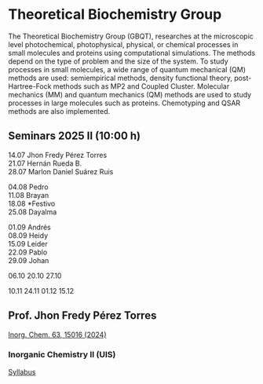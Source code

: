 # Theoretical Biochemistry Group 

The Theoretical Biochemistry Group (GBQT), researches at the microscopic level photochemical, photophysical, physical, or chemical processes in small molecules and proteins using computational simulations. The methods depend on the type of problem and the size of the system. To study processes in small molecules, a wide range of quantum mechanical (QM) methods are used: semiempirical methods, density functional theory, post-Hartree-Fock methods such as MP2 and Coupled Cluster. Molecular mechanics (MM) and quantum mechanics (QM) methods are used to study processes in large molecules such as proteins. Chemotyping and QSAR methods are also implemented.

## Seminars 2025 II (10:00 h)
  14.07   Jhon Fredy Pérez Torres \
  21.07   Hernán Rueda B. \
  28.07   Marlon Daniel Suárez Ruis

  04.08   Pedro \
  11.08   Brayan \
  18.08   *Festivo \
  25.08   Dayalma 

  01.09   Andrés \
  08.09   Heidy \
  15.09   Leider \
  22.09   Pablo \
  29.09   Johan

  06.10
  20.10
  27.10

  10.11
  24.11
  01.12
  15.12

## Prof. Jhon Fredy Pérez Torres
[Inorg. Chem. 63, 15016 (2024)](https://doi.org/10.1021/acs.inorgchem.4c01771)
### Inorganic Chemistry II (UIS)
[Syllabus](https://github.com/gbqtuis/gbqtuis.github.io/blob/main/syllabus-InorgChemII-24732.pdf)
